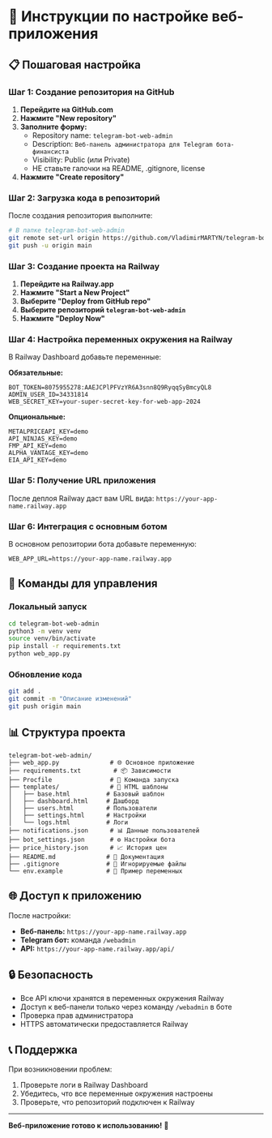 # 🚀 Инструкции по настройке веб-приложения

## 📋 Пошаговая настройка

### Шаг 1: Создание репозитория на GitHub

1. **Перейдите на GitHub.com**
2. **Нажмите "New repository"**
3. **Заполните форму:**
   - Repository name: `telegram-bot-web-admin`
   - Description: `Веб-панель администратора для Telegram бота-финансиста`
   - Visibility: Public (или Private)
   - НЕ ставьте галочки на README, .gitignore, license
4. **Нажмите "Create repository"**

### Шаг 2: Загрузка кода в репозиторий

После создания репозитория выполните:

```bash
# В папке telegram-bot-web-admin
git remote set-url origin https://github.com/VladimirMARTYN/telegram-bot-web-admin.git
git push -u origin main
```

### Шаг 3: Создание проекта на Railway

1. **Перейдите на Railway.app**
2. **Нажмите "Start a New Project"**
3. **Выберите "Deploy from GitHub repo"**
4. **Выберите репозиторий `telegram-bot-web-admin`**
5. **Нажмите "Deploy Now"**

### Шаг 4: Настройка переменных окружения на Railway

В Railway Dashboard добавьте переменные:

**Обязательные:**
```env
BOT_TOKEN=8075955278:AAEJCPlPFVzYR6A3snn8Q9RyqqSyBmcyQL8
ADMIN_USER_ID=34331814
WEB_SECRET_KEY=your-super-secret-key-for-web-app-2024
```

**Опциональные:**
```env
METALPRICEAPI_KEY=demo
API_NINJAS_KEY=demo
FMP_API_KEY=demo
ALPHA_VANTAGE_KEY=demo
EIA_API_KEY=demo
```

### Шаг 5: Получение URL приложения

После деплоя Railway даст вам URL вида:
`https://your-app-name.railway.app`

### Шаг 6: Интеграция с основным ботом

В основном репозитории бота добавьте переменную:
```env
WEB_APP_URL=https://your-app-name.railway.app
```

## 🔗 Команды для управления

### Локальный запуск
```bash
cd telegram-bot-web-admin
python3 -m venv venv
source venv/bin/activate
pip install -r requirements.txt
python web_app.py
```

### Обновление кода
```bash
git add .
git commit -m "Описание изменений"
git push origin main
```

## 📊 Структура проекта

```
telegram-bot-web-admin/
├── web_app.py              # 🌐 Основное приложение
├── requirements.txt         # 📦 Зависимости
├── Procfile                # 🚀 Команда запуска
├── templates/              # 🎨 HTML шаблоны
│   ├── base.html          # Базовый шаблон
│   ├── dashboard.html     # Дашборд
│   ├── users.html         # Пользователи
│   ├── settings.html      # Настройки
│   └── logs.html          # Логи
├── notifications.json      # 📊 Данные пользователей
├── bot_settings.json       # ⚙️ Настройки бота
├── price_history.json      # 📈 История цен
├── README.md              # 📖 Документация
├── .gitignore             # 🚫 Игнорируемые файлы
└── env.example            # 📝 Пример переменных
```

## 🌐 Доступ к приложению

После настройки:
- **Веб-панель:** `https://your-app-name.railway.app`
- **Telegram бот:** команда `/webadmin`
- **API:** `https://your-app-name.railway.app/api/`

## 🔒 Безопасность

- Все API ключи хранятся в переменных окружения Railway
- Доступ к веб-панели только через команду `/webadmin` в боте
- Проверка прав администратора
- HTTPS автоматически предоставляется Railway

## 📞 Поддержка

При возникновении проблем:
1. Проверьте логи в Railway Dashboard
2. Убедитесь, что все переменные окружения настроены
3. Проверьте, что репозиторий подключен к Railway

---

**Веб-приложение готово к использованию!** 🎉 
